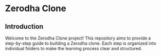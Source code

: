 # Zerodha Clone

## Introduction
Welcome to the Zerodha Clone project! This repository aims to provide a step-by-step guide to building a Zerodha clone. Each step is organized into individual folders to make the learning process clear and structured.
